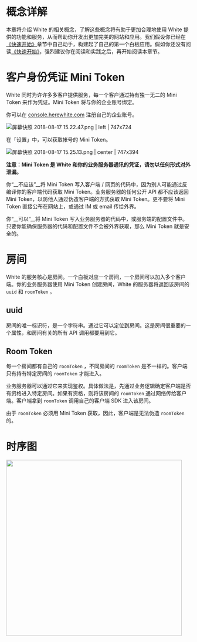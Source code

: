 # 概念详解

本章将介绍 White 的相关概念，了解这些概念将有助于更加合理地使用 White 提供的功能和服务，从而帮助你开发出更加完美的网站和应用。我们假设你已经在[《快速开始》](https://www.yuque.com/herewhite/sdk/quick_start)章节中自己动手，构建起了自己的第一个白板应用。假如你还没有阅读[《快速开始》](https://www.yuque.com/herewhite/sdk/quick_start)，强烈建议你在阅读和实践之后，再开始阅读本章节。

# 客户身份凭证 Mini Token

White 同时为许许多多客户提供服务，每一个客户通过持有独一无二的 Mini Token 来作为凭证。Mini Token 将与你的企业账号绑定。

你可以在 [console.herewhite.com](https://console.herewhite.com) 注册自己的企业账号。



![屏幕快照 2018-08-17 15.22.47.png | left | 747x724](https://cdn.nlark.com/yuque/0/2018/png/103701/1534490655547-6e0a49b6-4811-4219-a157-fa40f7546bcb.png "")

在「设置」中，可以获取帐号的 Mini Token。


![屏幕快照 2018-08-17 15.25.13.png | center | 747x394](https://cdn.nlark.com/yuque/0/2018/png/103701/1534490808533-1f83bcb9-d151-400d-95c0-7e1d3deed54a.png "")

__注意：Mini Token 是 White 和你的业务服务器通讯的凭证，请勿以任何形式对外泄漏。__

你“__不应该”__将 Mini Token 写入客户端 / 网页的代码中，因为别人可能通过反编译你的客户端代码获取 Mini Token。业务服务器的任何公开 API 都不应该返回 Mini Token，以防他人通过伪造客户端的方式获取 Mini Token。更不要将 Mini Token 直接公布在网站上，或通过 IM 或 email 传给外界。

你“__可以”__将 Mini Token 写入业务服务器的代码中，或服务端的配置文件中。只要你能确保服务器的代码和配置文件不会被外界获取，那么 Mini Token 就是安全的。

# 房间
White 的服务核心是房间。一个白板对应一个房间，一个房间可以加入多个客户端。你的业务服务器使用 Mini Token 创建房间，White 的服务器将返回该房间的 `uuid` 和 `roomToken` 。

## uuid
房间的唯一标识符，是一个字符串。通过它可以定位到房间。这是房间很重要的一个属性，和房间有关的所有 API 调用都要用到它。

## Room Token
每一个房间都有自己的 `roomToken` ，不同房间的 `roomToken` 是不一样的。客户端只有持有特定房间的 `roomToken` 才能进入。

业务服务器可以通过它来实现鉴权。具体做法是，先通过业务逻辑确定客户端是否有资格进入特定房间。如果有资格，则将该房间的 `roomToken` 通过网络传给客户端。客户端拿到 `roomToken` 调用自己的客户端 SDK 进入该房间。

由于 `roomToken` 必须用 Mini Token 获取，因此，客户端是无法伪造 `roomToken` 的。

# 时序图

<div id="wgezvu" data-type="puml" data-display="block" data-align="center" data-src="https://cdn.nlark.com/__puml/1703448d1402b83c5e72086a4918ac52.svg" data-width="479" data-height="237" data-text="%40startuml%0A%0Aautonumber%0A%0A%E5%AE%A2%E6%88%B7%E7%AB%AF%20-%3E%20%E4%B8%9A%E5%8A%A1%E6%9C%8D%E5%8A%A1%E5%99%A8%3A%20%E5%88%9B%E5%BB%BA%E7%99%BD%E6%9D%BF%0A%0A%E4%B8%9A%E5%8A%A1%E6%9C%8D%E5%8A%A1%E5%99%A8%20-%3E%20White%3A%20%E5%88%9B%E5%BB%BA%E7%99%BD%E6%9D%BF%EF%BC%88createRoom%EF%BC%89%0A%0AWhite%20--%3E%20%E4%B8%9A%E5%8A%A1%E6%9C%8D%E5%8A%A1%E5%99%A8%3A%20%E8%BF%94%E5%9B%9ERoomToken%E5%92%8Cuuid%0A%0A%E4%B8%9A%E5%8A%A1%E6%9C%8D%E5%8A%A1%E5%99%A8%20-%3E%20%E4%B8%9A%E5%8A%A1%E6%95%B0%E5%BA%93%3A%20%E8%AE%B0%E5%BD%95%E7%99%BD%E6%9D%BFuuid%0A%0A%E4%B8%9A%E5%8A%A1%E6%9C%8D%E5%8A%A1%E5%99%A8%20--%3E%20%E5%AE%A2%E6%88%B7%E7%AB%AF%3A%20%E8%BF%94%E5%9B%9ERoomToken%E5%92%8Cuuid%0A%0A%E5%AE%A2%E6%88%B7%E7%AB%AF%20-%3E%20%E5%AE%A2%E6%88%B7%E7%AB%AFSDK%3A%20%E5%BB%BA%E7%AB%8B%E8%BF%9E%E6%8E%A5%EF%BC%88joinRoom%EF%BC%89%0A%0A%E5%AE%A2%E6%88%B7%E7%AB%AFSDK%20-%3E%20White%3A%20%E5%BB%BA%E7%AB%8B%E8%BF%9E%E6%8E%A5%0A%0A%40enduml"><img src="https://cdn.nlark.com/__puml/1703448d1402b83c5e72086a4918ac52.svg" width="479"/></div>


